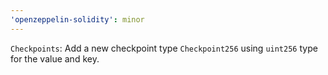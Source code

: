 ```yaml
---
'openzeppelin-solidity': minor
---
```


`Checkpoints`: Add a new checkpoint type `Checkpoint256` using `uint256` type for the value and key.

